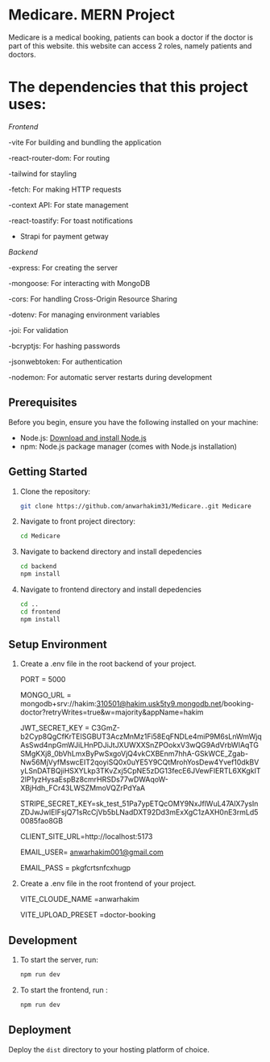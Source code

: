 # Medicare. MERN Project

Medicare is a medical booking, patients can book a doctor if the doctor is part of this website. this website can access 2 roles, namely patients and doctors.

# The dependencies that this project uses:

*Frontend*

-vite For building and bundling the application

-react-router-dom: For routing

-tailwind for stayling

-fetch: For making HTTP requests

-context API: For state management

-react-toastify: For toast notifications

- Strapi for payment getway


*Backend*

-express: For creating the server

-mongoose: For interacting with MongoDB

-cors: For handling Cross-Origin Resource Sharing

-dotenv: For managing environment variables

-joi: For validation

-bcryptjs: For hashing passwords

-jsonwebtoken: For authentication

-nodemon: For automatic server restarts during development


## Prerequisites

Before you begin, ensure you have the following installed on your machine:

- Node.js: [Download and install Node.js](https://nodejs.org/)
- npm: Node.js package manager (comes with Node.js installation)

## Getting Started

1. Clone the repository:

   ```bash
   git clone https://github.com/anwarhakim31/Medicare..git Medicare
   ```

2. Navigate to  front project directory:

     ```bash
     cd Medicare
     ```

3.  Navigate to backend directory and install depedencies

     ```bash
     cd backend
     npm install
     ```

4.  Navigate to frontend directory and install depedencies
   
     ```bash
     cd ..
     cd frontend
     npm install 
     ```

## Setup Environment

1. Create a .env file in the root backend of your project.


    PORT = 5000
  
    MONGO_URL = mongodb+srv://hakim:310501@hakim.usk5ty9.mongodb.net/booking-doctor?retryWrites=true&w=majority&appName=hakim
    
    JWT_SECRET_KEY = C3GmZ-b2Cyp8QgCfKrTEISGBUT3AczMnMz1Fi58EqFNDLe4miP9M6sLnWmWjqAsSwd4npGmWJiLHnPDJiJtJXUWXXSnZPOokxV3wQG9AdVrbWIAqTGSMgKXj8_0bVhLmxByPwSxgoVjQ4vkCXBEnm7hhA-GSkWCE_Zgab-Nw56MjVyfMswcEIT2qoyiSQ0x0uYE5Y9CQtMrohYosDew4Yvef10dkBVyLSnDATBQjiHSXYLkp3TKvZxj5CpNE5zDG13fecE6JVewFlERTL6XKgkIT2lP1yzHysaEspBz8cmrHRSDs77wDWAqoW-XBjHdh_FCr43LWSZMmoVQZrPdYaA
    
    STRIPE_SECRET_KEY=sk_test_51Pa7ypETQcOMY9NxJflWuL47AlX7ysInZDJwJwlEIFsjQ71sRcCjVb5bLNadDXT92Dd3mExXgC1zAXH0nE3rmLd50085fao8GB
    
    CLIENT_SITE_URL=http://localhost:5173
    
    EMAIL_USER= anwarhakim001@gmail.com
    
    EMAIL_PASS = pkgfcrtsnfcxhugp

2. Create a .env file in the root frontend of your project.
 
    VITE_CLOUDE_NAME =anwarhakim
    
    VITE_UPLOAD_PRESET =doctor-booking

## Development

1. To start the  server, run:
  
     ```bash
     npm run dev
     ```
   
 2. To start the frontend, run :

    ```bash
    npm run dev
    ```

## Deployment

Deploy the `dist` directory to your hosting platform of choice.

